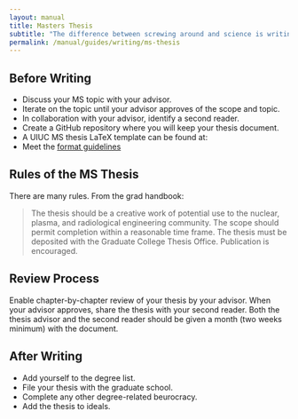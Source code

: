 ```yaml
---
layout: manual
title: Masters Thesis
subtitle: "The difference between screwing around and science is writing it down. -- Adam Savage"
permalink: /manual/guides/writing/ms-thesis
---
```


## Before Writing

- Discuss your MS topic with your advisor. 
- Iterate on the topic until your advisor approves of the scope and topic.
- In collaboration with your advisor, identify a second reader.
- Create a GitHub repository where you will keep your thesis document.
- A UIUC MS thesis LaTeX template can be found at: 
- Meet the [format guidelines](http://www.grad.illinois.edu/thesis/thesishandbook/chapterIII.asp)

## Rules of the MS Thesis

There are many rules. From the grad handbook:

> The thesis should be a creative work of potential use to the nuclear, plasma,
> and radiological engineering community. The scope should permit completion
> within a reasonable time frame. The thesis must be deposited with the Graduate
> College Thesis Office. Publication is encouraged.  

## Review Process

Enable chapter-by-chapter review of your thesis by your advisor.
When your advisor approves, share the thesis with your second reader.
Both the thesis advisor and the second reader should be given a month (two weeks minimum) with the document.

## After Writing

- Add yourself to the degree list.
- File your thesis with the graduate school. 
- Complete any other degree-related beurocracy. 
- Add the thesis to ideals.
